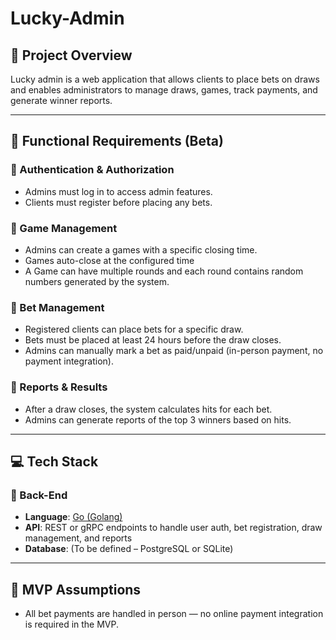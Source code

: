 # Lucky-Admin

## 📌 Project Overview
Lucky admin is a web application that allows clients to place bets on draws and enables administrators to manage draws, games, track payments, and generate winner reports.

---

## 🚀 Functional Requirements (Beta) 

### 🔐 Authentication & Authorization
- Admins must log in to access admin features.
- Clients must register before placing any bets.

### 🎯 Game Management
- Admins can create a games with a specific closing time.
- Games auto-close at the configured time
- A Game can have multiple rounds and each round contains random numbers generated by the system.

### 💸 Bet Management
- Registered clients can place bets for a specific draw.
- Bets must be placed at least 24 hours before the draw closes.
- Admins can manually mark a bet as paid/unpaid (in-person payment, no payment integration).

### 🧾 Reports & Results
- After a draw closes, the system calculates hits for each bet.
- Admins can generate reports of the top 3 winners based on hits.

---

## 💻 Tech Stack

### 🔧 Back-End
- **Language**: [Go (Golang)](https://go.dev/)
- **API**: REST or gRPC endpoints to handle user auth, bet registration, draw management, and reports
- **Database**: (To be defined – PostgreSQL or SQLite)
---

## 📌 MVP Assumptions

- All bet payments are handled in person — no online payment integration is required in the MVP.

